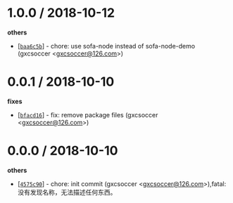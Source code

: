 
1.0.0 / 2018-10-12
==================

**others**
  * [[`baa6c5b`](http://github.com/eggjs/egg-boilerplate-microservice/commit/baa6c5b245b0af952b6b61a259ef62bd6b90f9ce)] - chore: use sofa-node instead of sofa-node-demo (gxcsoccer <<gxcsoccer@126.com>>)

0.0.1 / 2018-10-10
==================

**fixes**
  * [[`bfacd16`](http://github.com/eggjs/egg-boilerplate-microservice/commit/bfacd16ae4a922f44b7c2408ad92a8322f4b4e85)] - fix: remove package files (gxcsoccer <<gxcsoccer@126.com>>)

0.0.0 / 2018-10-10
==================

**others**
  * [[`4575c90`](http://github.com/eggjs/egg-boilerplate-microservice/commit/4575c9082959eb34f29bb67f25ececc0808c1304)] - chore: init commit (gxcsoccer <<gxcsoccer@126.com>>),fatal: 没有发现名称，无法描述任何东西。

